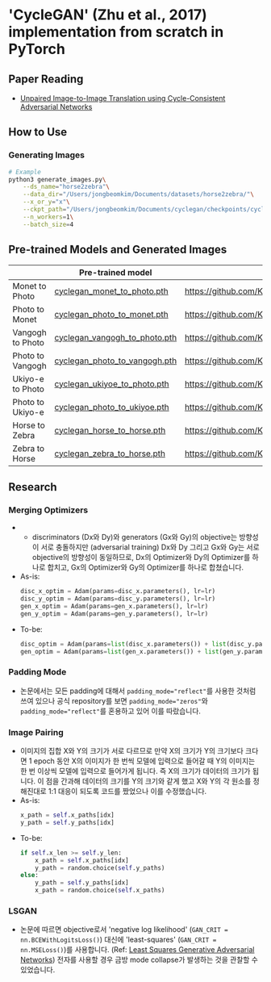 # 'CycleGAN' (Zhu et al., 2017) implementation from scratch in PyTorch
## Paper Reading
- [Unpaired Image-to-Image Translation using Cycle-Consistent Adversarial Networks](https://arxiv.org/abs/1703.10593)
## How to Use
### Generating Images
```bash
# Example
python3 generate_images.py\
    --ds_name="horse2zebra"\
    --data_dir="/Users/jongbeomkim/Documents/datasets/horse2zebra/"\
    --x_or_y="x"\
    --ckpt_path="/Users/jongbeomkim/Documents/cyclegan/checkpoints/cyclegan_horse_to_zebra.pth"\
    --n_workers=1\
    --batch_size=4
```
## Pre-trained Models and Generated Images
|  | Pre-trained model | Generated images on test set |
| - | - | - |
| Monet to Photo | [cyclegan_monet_to_photo.pth](https://drive.google.com/file/d/18FpqtUzrCZA0hHXKhEJk_R0NkkQwiDYa/view?usp=sharing) | https://github.com/KimRass/CycleGAN/tree/main/generated_images/monet_to_photo |
| Photo to Monet | [cyclegan_photo_to_monet.pth](https://drive.google.com/file/d/1MxJYDgIJ4JC5KmaKJ4902QDkq7PzRd19/view?usp=sharing) | https://github.com/KimRass/CycleGAN/tree/main/generated_images/photo_to_monet |
| Vangogh to Photo | [cyclegan_vangogh_to_photo.pth](https://drive.google.com/file/d/1qdMDZ1IJWjVrIusboo5kPQeIVM08hdIo/view?usp=sharing) | https://github.com/KimRass/CycleGAN/tree/main/generated_images/vangogh_to_photo |
| Photo to Vangogh | [cyclegan_photo_to_vangogh.pth](https://drive.google.com/file/d/1CNrhdJSGe_xVDDcNyOedFtDYOmJ6qKZK/view?usp=sharing) | https://github.com/KimRass/CycleGAN/tree/main/generated_images/photo_to_vangogh |
| Ukiyo-e to Photo | [cyclegan_ukiyoe_to_photo.pth](https://drive.google.com/file/d/1YmnubmBV_inem0kDC5PhlVXY2Waw2IMo/view?usp=sharing) | https://github.com/KimRass/CycleGAN/tree/main/generated_images/ukiyoe_to_photo |
| Photo to Ukiyo-e | [cyclegan_photo_to_ukiyoe.pth](https://drive.google.com/file/d/10AzDkTrK-3czRzm37ebd8QVWZkJ8LlwO/view?usp=sharing) | https://github.com/KimRass/CycleGAN/tree/main/generated_images/photo_to_ukiyoe |
| Horse to Zebra | [cyclegan_horse_to_horse.pth](https://drive.google.com/file/d/1O9hs1d9dcYaAKPcQpXhlLWVYZnN-zG8V/view?usp=sharing) | https://github.com/KimRass/CycleGAN/tree/main/generated_images/horse_to_zebra |
| Zebra to Horse | [cyclegan_zebra_to_horse.pth](https://drive.google.com/file/d/1-gA_F5r3YNV97lqMu_iby_Kx-INphEMT/view?usp=sharing) | https://github.com/KimRass/CycleGAN/tree/main/generated_images/zebra_to_horse |
## Research
### Merging Optimizers
- - discriminators (Dx와 Dy)와 generators (Gx와 Gy)의 objective는 방향성이 서로 충돌하지만 (adversarial training) Dx와 Dy 그리고 Gx와 Gy는 서로 objective의 방향성이 동일하므로, Dx의 Optimizer와 Dy의 Optimizer를 하나로 합치고, Gx의 Optimizer와 Gy의 Optimizer를 하나로 합쳤습니다.
- As-is:
    ```python
    disc_x_optim = Adam(params=disc_x.parameters(), lr=lr)
    disc_y_optim = Adam(params=disc_y.parameters(), lr=lr)
    gen_x_optim = Adam(params=gen_x.parameters(), lr=lr)
    gen_y_optim = Adam(params=gen_y.parameters(), lr=lr)
    ```
- To-be:
    ```python
    disc_optim = Adam(params=list(disc_x.parameters()) + list(disc_y.parameters()), lr=lr)
    gen_optim = Adam(params=list(gen_x.parameters()) + list(gen_y.parameters()), lr=lr)
    ```
### Padding Mode
- 논문에서는 모든 padding에 대해서 `padding_mode="reflect"`를 사용한 것처럼 쓰여 있으나 공식 repository를 보면 `padding_mode="zeros"`와 `padding_mode="reflect"`를 혼용하고 있어 이를 따랐습니다.
### Image Pairing
- 이미지의 집합 X와 Y의 크기가 서로 다르므로 만약 X의 크기가 Y의 크기보다 크다면 1 epoch 동안 X의 이미지가 한 번씩 모델에 입력으로 들어갈 때 Y의 이미지는 한 번 이상씩 모델에 입력으로 들어가게 됩니다. 즉 X의 크기가 데이터의 크기가 됩니다. 이 점을 간과해 데이터의 크기를 Y의 크기와 같게 했고 X와 Y의 각 원소를 정해진대로 1:1 대응이 되도록 코드를 짰었으나 이를 수정했습니다.
- As-is:
    ```python
    x_path = self.x_paths[idx]
    y_path = self.y_paths[idx]
    ```
- To-be:
    ```python
    if self.x_len >= self.y_len:
        x_path = self.x_paths[idx]
        y_path = random.choice(self.y_paths)
    else:
        y_path = self.y_paths[idx]
        x_path = random.choice(self.x_paths)
    ```
### LSGAN
- 논문에 따르면 objective로서 'negative log likelihood' (`GAN_CRIT = nn.BCEWithLogitsLoss()`) 대신에 'least-squares' (`GAN_CRIT = nn.MSELoss()`)를 사용합니다. (Ref: [Least Squares Generative Adversarial Networks](https://github.com/KimRass/CycleGAN/blob/main/least_squares_generative_adversarial_networks.pdf)) 전자를 사용할 경우 금방 mode collapse가 발생하는 것을 관찰할 수 있었습니다.
